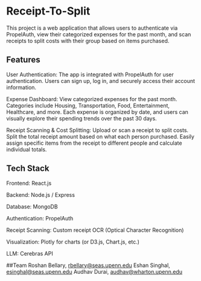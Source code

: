 # Receipt-To-Split
This project is a web application that allows users to authenticate via PropelAuth, view their categorized expenses for the past month, and scan receipts to split costs with their group based on items purchased.

## Features
User Authentication:
The app is integrated with PropelAuth for user authentication. Users can sign up, log in, and securely access their account information.

Expense Dashboard:
View categorized expenses for the past month.
Categories include Housing, Transportation, Food, Entertainment, Healthcare, and more.
Each expense is organized by date, and users can visually explore their spending trends over the past 30 days.

Receipt Scanning & Cost Splitting:
Upload or scan a receipt to split costs.
Split the total receipt amount based on what each person purchased.
Easily assign specific items from the receipt to different people and calculate individual totals.

## Tech Stack
Frontend: React.js

Backend: Node.js / Express

Database: MongoDB

Authentication: PropelAuth

Receipt Scanning: Custom receipt OCR (Optical Character Recognition)

Visualization: Plotly for charts (or D3.js, Chart.js, etc.)

LLM: Cerebras API

##Team
Roshan Bellary, rbellary@seas.upenn.edu
Eshan Singhal, esinghal@seas.upenn.edu
Audhav Durai, audhav@wharton.upenn.edu
